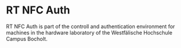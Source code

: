 # RT NFC Auth
RT NFC Auth is part of the controll and authentication environment for machines in the hardware laboratory of the Westfälische Hochschule Campus Bocholt. 